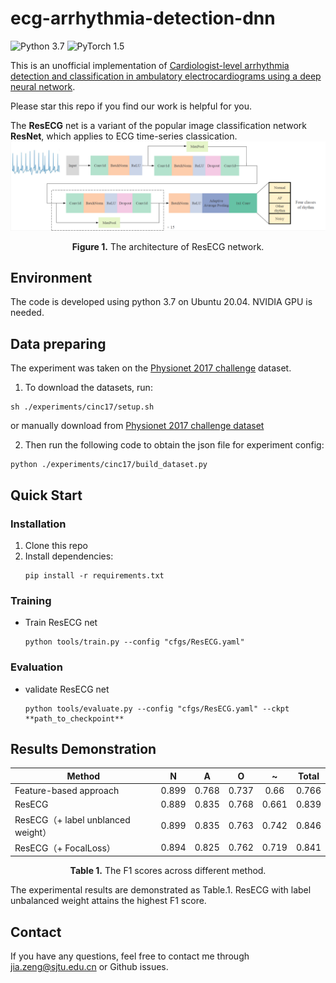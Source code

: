 <style>
table {
margin: auto;
}
</style>
# ecg-arrhythmia-detection-dnn
![Python 3.7](https://img.shields.io/badge/python-3.7-green.svg?style=plastic)
![PyTorch 1.5](https://img.shields.io/badge/PyTorch%20-%23EE4C2C.svg?style=plastic)

This is an unofficial implementation of [Cardiologist-level arrhythmia detection and classification in ambulatory electrocardiograms using a deep neural network](https://www.nature.com/articles/s41591-018-0268-3?source=techstories.org).

Please star this repo if you find our work is helpful for you.

The **ResECG** net is a variant of the popular image classification network **ResNet**, which applies to ECG time-series classication. 
![ResECG](./figs/ResECG.png)
<p align="center">
<b>Figure 1.</b> The architecture of ResECG network.
</p>

## Environment
The code is developed using python 3.7 on Ubuntu 20.04. NVIDIA GPU is needed.

## Data preparing
The experiment was taken on the [Physionet 2017 challenge](https://www.physionet.org/challenge/2017/) dataset.
1. To download the datasets, run:
```
sh ./experiments/cinc17/setup.sh
```
or manually download from  [Physionet 2017 challenge dataset](https://www.physionet.org/content/challenge-2017/1.0.0/)

2. Then run the following code to obtain the json file for experiment config:
```
python ./experiments/cinc17/build_dataset.py
```

## Quick Start
### Installation
1. Clone this repo
2. Install dependencies:
   ```
   pip install -r requirements.txt
   ```
### Training
* Train ResECG net
  ```
  python tools/train.py --config "cfgs/ResECG.yaml"
  ```
### Evaluation
* validate ResECG net
  ```
  python tools/evaluate.py --config "cfgs/ResECG.yaml" --ckpt **path_to_checkpoint**
  ```

## Results Demonstration

|  Method                                 |   N   |   A   |   O   |   ~   | Total |
|------------------------------------|:-----:|:-----:|:-----:|:-----:|:-----:|
| Feature-based approach             | 0.899 | 0.768 | 0.737 | 0.66  | 0.766 |
| ResECG                             | 0.889 | 0.835 | 0.768 | 0.661 | 0.839 |
| ResECG（+ label unblanced weight） | 0.899 | 0.835 | 0.763 | 0.742 | 0.846 |
| ResECG（+ FocalLoss）              | 0.894 | 0.825 | 0.762 | 0.719 | 0.841 |

<p align="center">
<b>Table 1.</b> The F1 scores across different method.
</p>

The experimental results are demonstrated as Table.1. ResECG with label unbalanced weight attains the highest F1 score.

<!-- ### confusion matrix

<p align="center">
<img src="./figs/cm.png" height = "360" alt="" align=center />
<br><br>
<b>Figure 2.</b> The confusion matrix of ECG arrhythmia classification results.
</p> -->

<!-- ### label unbalance
<p align="center">
<img src="./figs/label_count.png" height = "360" alt="" align=center />
<br><br>
<b>Figure 2.</b> The label unbalance stat.
</p> -->

## Contact
If you have any questions, feel free to contact me through jia.zeng@sjtu.edu.cn or Github issues.